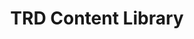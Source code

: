---
title: TRD Content Library
redirect_to: https://docs.google.com/spreadsheets/d/1t8z961vmZxGUkG4oXQsF13fIutoT9s_uX1PIZ9vUymc/edit#gid=19115603288
redirect_from: 
  - /ContentLibrary
  - /contentlibrary
---